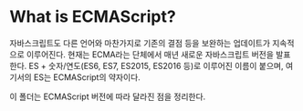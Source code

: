 # What is ECMAScript?

자바스크립트도 다른 언어와 마찬가지로 기존의 결점 등을 보완하는 업데이트가 지속적으로 이루어진다. 현재는 ECMA라는 단체에서 매년 새로운 자바스크립트 버전을 발표한다. ES + 숫자/연도(ES6, ES7, ES2015, ES2016 등)로 이루어진 이름이 붙으며, 여기서의 ES는 ECMAScript의 약자이다.

이 폴더는 ECMAScript 버전에 따라 달라진 점을 정리한다.
